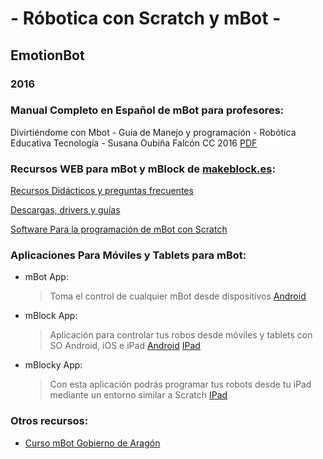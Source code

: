 # - Róbotica con Scratch y mBot -
## EmotionBot 
### 2016

### Manual Completo en Español de mBot para profesores:

Divirtiéndome con Mbot - Guía de Manejo y programación - Robótica Educativa Tecnología - Susana Oubiña Falcón CC 2016 [PDF](https://github.com/slvbytes/EmotionBot/blob/master/Manuales/Divirtiendome-Mbot.pdf)

### Recursos WEB para mBot y mBlock de [makeblock.es](https://www.makeblock.es):

[Recursos Didácticos y preguntas frecuentes](https://www.makeblock.es/soporte/robot-mbot/) 

[Descargas, drivers y guías](https://www.makeblock.es/soporte/descargas/)

[Software Para la programación de mBot con Scratch](https://www.makeblock.es/soporte/mblock/ )

### Aplicaciones Para Móviles y Tablets para mBot:
   
- mBot App:
   >Toma el control de cualquier mBot desde dispositivos [Android](https://play.google.com/store/apps/details?id=cc.makeblock.mbot&hl=es)

- mBlock App:
   >Aplicación para controlar tus robos desde móviles y tablets con SO Android, iOS e iPad [Android](https://play.google.com/store/apps/details?id=cc.makeblock.makeblock&hl=es) [IPad](http://www.apple.com/es/itunes/affiliates/download/)
   
- mBlocky App:
   >Con esta aplicación podrás programar tus robots desde tu iPad mediante un entorno similar a Scratch [IPad](https://itunes.apple.com/es/app/mblockly-for-mbot/id1041863919?mt=8) 
   
### Otros recursos:

- [Curso mBot Gobierno de Aragón](http://aularagon.catedu.es/materialesaularagon2013/mbot/indice/ )

